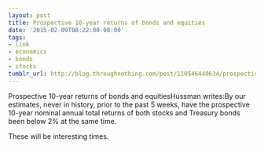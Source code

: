 ```yaml
---
layout: post
title: Prospective 10-year returns of bonds and equities
date: '2015-02-09T08:22:00-08:00'
tags:
- link
- economics
- bonds
- stocks
tumblr_url: http://blog.throughnothing.com/post/110546440634/prospective-10-year-returns-of-bonds-and-equities
---
```

Prospective 10-year returns of bonds and equitiesHussman writes:By our estimates, never in history, prior to the past 5 weeks, have the prospective 10-year nominal annual total returns of both stocks and Treasury bonds been below 2% at the same time.

These will be interesting times.
